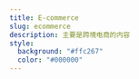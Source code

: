 ```yaml
---
title: E-commerce
slug: ecommerce
description: 主要是跨境电商的内容
style:
  background: "#ffc267"
  color: "#000000"
---
```

